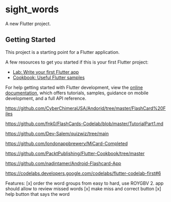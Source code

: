 # sight_words

A new Flutter project.

## Getting Started

This project is a starting point for a Flutter application.

A few resources to get you started if this is your first Flutter project:

- [Lab: Write your first Flutter app](https://docs.flutter.dev/get-started/codelab)
- [Cookbook: Useful Flutter samples](https://docs.flutter.dev/cookbook)

For help getting started with Flutter development, view the
[online documentation](https://docs.flutter.dev/), which offers tutorials,
samples, guidance on mobile development, and a full API reference.

<https://github.com/CyberChimeraUSA/Andorid/tree/master/FlashCard%20Files>

<https://github.com/fnk0/FlashCards-Codelab/blob/master/TutorialPart1.md>

https://github.com/Dev-Salem/quizwiz/tree/main

https://github.com/londonappbrewery/MiCard-Completed

https://github.com/PacktPublishing/Flutter-Cookbook/tree/master

https://github.com/nadintamer/Android-Flashcard-App

https://codelabs.developers.google.com/codelabs/flutter-codelab-first#6


Features: 
[x] order the word groups from easy to hard, use ROYGBV
2. app should allow to review missed words
[x] make miss and correct button
[x] help button that says the word